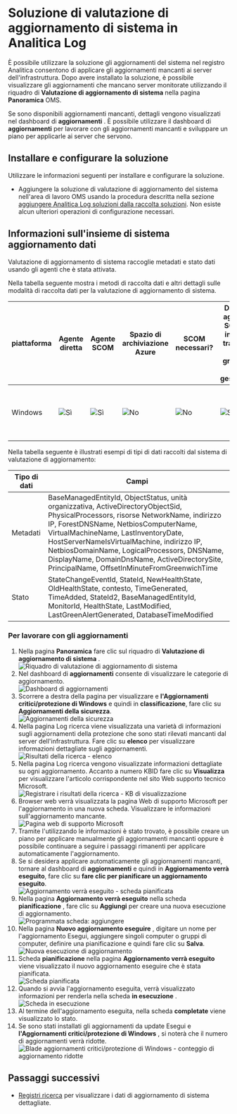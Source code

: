 <properties
    pageTitle="Soluzione di valutazione di aggiornamento di sistema in Log Analitica | Microsoft Azure"
    description="È possibile utilizzare la soluzione gli aggiornamenti del sistema nel registro Analitica consentono di applicare gli aggiornamenti mancanti ai server dell'infrastruttura."
    services="log-analytics"
    documentationCenter=""
    authors="bandersmsft"
    manager="jwhit"
    editor=""/>

<tags
    ms.service="log-analytics"
    ms.workload="na"
    ms.tgt_pltfrm="na"
    ms.devlang="na"
    ms.topic="article"
    ms.date="08/11/2016"
    ms.author="banders"/>

# <a name="system-update-assessment-solution-in-log-analytics"></a>Soluzione di valutazione di aggiornamento di sistema in Analitica Log

È possibile utilizzare la soluzione gli aggiornamenti del sistema nel registro Analitica consentono di applicare gli aggiornamenti mancanti ai server dell'infrastruttura. Dopo avere installato la soluzione, è possibile visualizzare gli aggiornamenti che mancano server monitorate utilizzando il riquadro di **Valutazione di aggiornamento di sistema** nella pagina **Panoramica** OMS.

Se sono disponibili aggiornamenti mancanti, dettagli vengono visualizzati nel dashboard di **aggiornamenti** . È possibile utilizzare il dashboard di **aggiornamenti** per lavorare con gli aggiornamenti mancanti e sviluppare un piano per applicarle ai server che servono.

## <a name="installing-and-configuring-the-solution"></a>Installare e configurare la soluzione
Utilizzare le informazioni seguenti per installare e configurare la soluzione.

- Aggiungere la soluzione di valutazione di aggiornamento del sistema nell'area di lavoro OMS usando la procedura descritta nella sezione [aggiungere Analitica Log soluzioni dalla raccolta soluzioni](log-analytics-add-solutions.md).  Non esiste alcun ulteriori operazioni di configurazione necessari.

## <a name="system-update-data-collection-details"></a>Informazioni sull'insieme di sistema aggiornamento dati

Valutazione di aggiornamento di sistema raccoglie metadati e stato dati usando gli agenti che è stata attivata.

Nella tabella seguente mostra i metodi di raccolta dati e altri dettagli sulle modalità di raccolta dati per la valutazione di aggiornamento di sistema.

| piattaforma | Agente diretta | Agente SCOM | Spazio di archiviazione Azure | SCOM necessari? | Dati di agente SCOM inviati tramite il gruppo di gestione | frequenza di raccolta |
|---|---|---|---|---|---|---|
|Windows|![Sì](./media/log-analytics-system-update/oms-bullet-green.png)|![Sì](./media/log-analytics-system-update/oms-bullet-green.png)|![No](./media/log-analytics-system-update/oms-bullet-red.png)|            ![No](./media/log-analytics-system-update/oms-bullet-red.png)|![Sì](./media/log-analytics-system-update/oms-bullet-green.png)| Almeno 2 per ogni giorno e 15 minuti dopo l'installazione di un aggiornamento|

Nella tabella seguente è illustrati esempi di tipi di dati raccolti dal sistema di valutazione di aggiornamento:

|**Tipo di dati**|**Campi**|
|---|---|
|Metadati|BaseManagedEntityId, ObjectStatus, unità organizzativa, ActiveDirectoryObjectSid, PhysicalProcessors, risorse NetworkName, indirizzo IP, ForestDNSName, NetbiosComputerName, VirtualMachineName, LastInventoryDate, HostServerNameIsVirtualMachine, indirizzo IP, NetbiosDomainName, LogicalProcessors, DNSName, DisplayName, DomainDnsName, ActiveDirectorySite, PrincipalName, OffsetInMinuteFromGreenwichTime|
|Stato|StateChangeEventId, StateId, NewHealthState, OldHealthState, contesto, TimeGenerated, TimeAdded, StateId2, BaseManagedEntityId, MonitorId, HealthState, LastModified, LastGreenAlertGenerated, DatabaseTimeModified|


### <a name="to-work-with-updates"></a>Per lavorare con gli aggiornamenti

1. Nella pagina **Panoramica** fare clic sul riquadro di **Valutazione di aggiornamento di sistema** .  
    ![Riquadro di valutazione di aggiornamento di sistema](./media/log-analytics-system-update/sys-update-tile.png)
2. Nel dashboard di **aggiornamenti** consente di visualizzare le categorie di aggiornamento.  
    ![Dashboard di aggiornamenti](./media/log-analytics-system-update/sys-updates02.png)
3. Scorrere a destra della pagina per visualizzare e **l'Aggiornamenti critici/protezione di Windows** e quindi in **classificazione**, fare clic su **Aggiornamenti della sicurezza**.  
    ![Aggiornamenti della sicurezza](./media/log-analytics-system-update/sys-updates03.png)
4. Nella pagina Log ricerca viene visualizzata una varietà di informazioni sugli aggiornamenti della protezione che sono stati rilevati mancanti dal server dell'infrastruttura. Fare clic su **elenco** per visualizzare informazioni dettagliate sugli aggiornamenti.  
    ![Risultati della ricerca - elenco](./media/log-analytics-system-update/sys-updates04.png)
5. Nella pagina Log ricerca vengono visualizzate informazioni dettagliate su ogni aggiornamento. Accanto a numero KBID fare clic su **Visualizza** per visualizzare l'articolo corrispondente nel sito Web supporto tecnico Microsoft.  
    ![Registrare i risultati della ricerca - KB di visualizzazione](./media/log-analytics-system-update/sys-updates05.png)
6. Browser web verrà visualizzata la pagina Web di supporto Microsoft per l'aggiornamento in una nuova scheda. Visualizzare le informazioni sull'aggiornamento mancante.  
    ![Pagina web di supporto Microsoft](./media/log-analytics-system-update/sys-updates06.png)
7. Tramite l'utilizzando le informazioni è stato trovato, è possibile creare un piano per applicare manualmente gli aggiornamenti mancanti oppure è possibile continuare a seguire i passaggi rimanenti per applicare automaticamente l'aggiornamento.
8. Se si desidera applicare automaticamente gli aggiornamenti mancanti, tornare al dashboard di **aggiornamenti** e quindi in **Aggiornamento verrà eseguito**, fare clic su **fare clic per pianificare un aggiornamento eseguito**.  
    ![Aggiornamento verrà eseguito - scheda pianificata](./media/log-analytics-system-update/sys-updates07.png)
9. Nella pagina **Aggiornamento verrà eseguito** nella scheda **pianificazione** , fare clic su **Aggiungi** per creare una nuova esecuzione di aggiornamento.  
    ![Programmata scheda: aggiungere](./media/log-analytics-system-update/sys-updates08.png)
10. Nella pagina **Nuovo aggiornamento eseguire** , digitare un nome per l'aggiornamento Esegui, aggiungere singoli computer o gruppi di computer, definire una pianificazione e quindi fare clic su **Salva**.  
    ![Nuova esecuzione di aggiornamento](./media/log-analytics-system-update/sys-updates09.png)
11. Scheda **pianificazione** nella pagina **Aggiornamento verrà eseguito** viene visualizzato il nuovo aggiornamento eseguire che è stata pianificata.  
    ![Scheda pianificata](./media/log-analytics-system-update/sys-updates10.png)
12. Quando si avvia l'aggiornamento eseguita, verrà visualizzato informazioni per renderla nella scheda **in esecuzione** .  
    ![Scheda in esecuzione](./media/log-analytics-system-update/sys-updates11.png)
13. Al termine dell'aggiornamento eseguita, nella scheda **completate** viene visualizzato lo stato.
14. Se sono stati installati gli aggiornamenti da update Esegui e **l'Aggiornamenti critici/protezione di Windows** , si noterà che il numero di aggiornamenti verrà ridotte.  
    ![Blade aggiornamenti critici/protezione di Windows - conteggio di aggiornamento ridotte](./media/log-analytics-system-update/sys-updates12.png)



## <a name="next-steps"></a>Passaggi successivi

- [Registri ricerca](log-analytics-log-searches.md) per visualizzare i dati di aggiornamento di sistema dettagliate.
